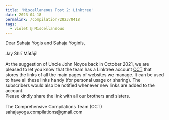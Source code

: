 ```yaml
---
title: 'Miscellaneous Post 2: Linktree'
date: 2023-04-18
permalink: /compilation/2023/0418
tags:
  - violet @ Miscellaneous
---
```


<p>
Dear Sahaja Yogis and Sahaja Yoginīs,<br>
<br>
Jay Śhrī Mātājī!<br>
<br>
At the suggestion of Uncle John Noyce back in October 2021, we are pleased to let you know that 
the team has a Linktree account <a href="https://linktr.ee/comprehensivecompilationsteam">CCT</a> that stores the links of all the main pages of websites we manage. It can be used to have all these links handy (for personal usage or sharing). The subscribers would also be notified whenever new links are added to the account.<br>
Please kindly share the link with all our brothers and sisters.<br>

<br>
The Comprehensive Compilations Team (CCT)<br>
sahajayoga.compilations@gmail.com<br>
</p>